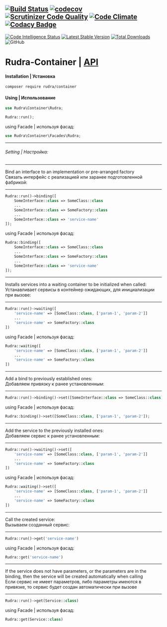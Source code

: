 [![Build Status](https://travis-ci.org/Jagepard/Rudra-Container.svg?branch=master)](https://travis-ci.org/Jagepard/Rudra-Container)
[![codecov](https://codecov.io/gh/Jagepard/Rudra-Container/branch/master/graph/badge.svg)](https://codecov.io/gh/Jagepard/Rudra-Container)
[![Scrutinizer Code Quality](https://scrutinizer-ci.com/g/Jagepard/Rudra-Container/badges/quality-score.png?b=master)](https://scrutinizer-ci.com/g/Jagepard/Rudra-Container/?branch=master)
[![Code Climate](https://codeclimate.com/github/Jagepard/Rudra-Container/badges/gpa.svg)](https://codeclimate.com/github/Jagepard/Rudra-Container)
[![Codacy Badge](https://api.codacy.com/project/badge/Grade/c1e7d5fe3a4946459fc14e9a455dd878)](https://www.codacy.com/app/Jagepard/Rudra-Container?utm_source=github.com&amp;utm_medium=referral&amp;utm_content=Jagepard/Rudra-Container&amp;utm_campaign=Badge_Grade)
-----
[![Code Intelligence Status](https://scrutinizer-ci.com/g/Jagepard/Rudra-Container/badges/code-intelligence.svg?b=master)](https://scrutinizer-ci.com/code-intelligence)
[![Latest Stable Version](https://poser.pugx.org/rudra/container/v/stable)](https://packagist.org/packages/rudra/container)
[![Total Downloads](https://poser.pugx.org/rudra/container/downloads)](https://packagist.org/packages/rudra/container)
![GitHub](https://img.shields.io/github/license/jagepard/Rudra-Container.svg)

# Rudra-Container | [API](https://github.com/Jagepard/Rudra-Container/blob/master/docs.md "Documentation API")
#### Installation | Установка
```composer require rudra/container```
#### Using | Использование
```php
use Rudra\Container\Rudra;

Rudra::run();
```
using Facade | используя фасад:
```php
use Rudra\Container\Facades\Rudra;
```
---
###### Setting | Настройка:

---
Bind an interface to an implementation or pre-arranged factory <br> 
Связать интерфейс с реализацией или заранее подготовленной фабрикой:

---
```php
Rudra::run()->binding([
    SomeInterface::class => SomeClass::class
    ...
    SomeInterface::class => SomeFactory::class
    ...
    SomeInterface::class => 'service-name'
]);
```
using Facade | используя фасад:
```php
Rudra::binding([
    SomeInterface::class => SomeClass::class
    ...
    SomeInterface::class => SomeFactory::class
    ...
    SomeInterface::class => 'service-name'
]);
```
---
Installs services into a waiting container to be initialized when called:<br>
Устанавливает сервисы в контейнер ожидающих, для инициализации при вызове:

---
```php
Rudra::run()->waiting([
    'service-name' => [SomeClass::class, ['param-1', 'param-2']]
    ...
    'service-name' => SomeFactory::class
])
```
using Facade | используя фасад:
```php
Rudra::waiting([
    'service-name' => [SomeClass::class, ['param-1', 'param-2']]
    ...
    'service-name' => SomeFactory::class
])
```
---
Add a bind to previously established ones:<br>
Добавляем привязку к ранее установленным:

---
```php
Rudra::run()->binding()->set([SomeInterface::class => SomeClass::class])
```
using Facade | используя фасад:
```php
Rudra::binding()->set([SomeClass::class, ['param-1', 'param-2']);
```
---
Add the service to the previously installed ones:<br>
Добавляем сервис к ранее установленным:

---
```php
Rudra::run()->waiting()->set([
    'service-name' => [SomeClass::class, ['param-1', 'param-2']]
    ...
    'service-name' => SomeFactory::class
])
```
using Facade | используя фасад:
```php
Rudra::waiting()->set([
    'service-name' => [SomeClass::class, ['param-1', 'param-2']]
    ...
    'service-name' => SomeFactory::class
])
```
---
Call the created service:<br>
Вызываем созданный сервис:

---
```php
Rudra::run()->get('service-name')
```
using Facade | используя фасад:
```php
Rudra::get('service-name')
```
---
If the service does not have parameters, or the parameters are in the binding, then the service will be created automatically when calling<br>
Если сервис не имеет параметров, либо параметры имеются в привязке, то сервис будет создан автоматически при вызове

---
```php
Rudra::run()->get(Service::class)
```
using Facade | используя фасад:
```php
Rudra::get(Service::class)
```
